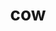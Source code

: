 ---
layout: smileys&emotion
title: cow
emoji: cow
permalink: 🐄.html
image: assets/img/3moji/cow.png
---